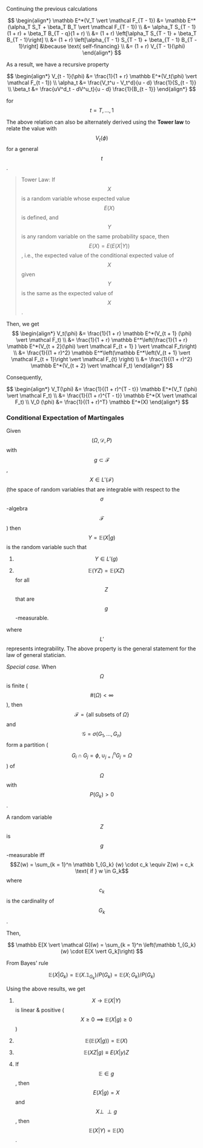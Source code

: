 Continuing the previous calculations

$$
\begin{align*}
\mathbb E^*(V_T \vert \mathcal F_{T - 1}) &= \mathbb E^*(\alpha_T S_T + \beta_T B_T \vert \mathcal F_{T - 1}) \\
&= \alpha_T S_{T - 1}(1 + r) + \beta_T B_{T - q}(1 + r) \\
&= (1 + r) \left[\alpha_T S_{T - 1} + \beta_T B_{T - 1}\right] \\
&= (1 + r) \left[\alpha_{T - 1} S_{T - 1} + \beta_{T - 1} B_{T - 1}\right] &\because \text{ self-financing} \\
&= (1 + r) V_{T - 1}(\phi)
\end{align*}
$$

As a result, we have a recursive property

$$
\begin{align*}
V_{t - 1}(\phi) &= \frac{1}{1 + r} \mathbb E^*(V_t(\phi) \vert \mathcal F_{t - 1}) \\
\alpha_t &= \frac{V_t^u - V_t^d}{u - d} \frac{1}{S_{t - 1}} \\
\beta_t &= \frac{uV^d_t - dV^u_t}{u - d} \frac{1}{B_{t - 1}} 
\end{align*}
$$

for $$t = T, \dots, 1$$

The above relation can also be alternately derived using the **Tower law** to relate the value with $$V_t(\phi)$$ for a general $$t$$.

> Tower Law: If  $$X$$ is a random variable whose expected value  $$E ⁡( X )$$ is defined, and  $$Y$$ is any random variable on the same probability space, then $$E(X) = E (E (X \vert Y ) )$$, i.e., the expected value of the conditional expected value of $$X$$ given $$Y$$ is the same as the expected value of  $$X$$.

Then, we get
$$
\begin{align*}
V_t(\phi) &= \frac{1}{1 + r} \mathbb E^*(V_{t + 1} (\phi) \vert \mathcal F_t) \\
&= \frac{1}{1 + r} \mathbb E^*\left(\frac{1}{1 + r} \mathbb E^*(V_{t + 2}(\phi) \vert \mathcal F_{t + 1} ) \vert \mathcal F_t\right) \\
&= \frac{1}{(1 + r)^2} \mathbb  E^*\left(\mathbb E^*\left(V_{t + 1} \vert \mathcal F_{t + 1}\right \vert \mathcal F_{t} \right) \\
&= \frac{1}{(1 + r)^2} \mathbb E^*(V_{t + 2} \vert \mathcal F_t)
\end{align*}
$$

Consequently,

$$
\begin{align*}
V_T(\phi) &= \frac{1}{(1 + r)^{T - t}} \mathbb E^*(V_T (\phi) \vert \mathcal F_t) \\
&= \frac{1}{(1 + r)^{T - t}} \mathbb E^*(X \vert \mathcal F_t) \\
V_0 (\phi) &= \frac{1}{(1 + r)^T} \mathbb E^*(X)
\end{align*}
$$

### Conditional Expectation of Martingales

Given $$(\Omega, \mathcal D, P)$$ with $$g \subset \mathcal F$$, $$X \in L'(\mathcal F)$$ (the space of random variables that are integrable with respect to the $$\sigma$$-algebra $$\mathcal F$$) then $$Y = \mathbb E(X \vert g)$$ is the random variable such that 

1. $$Y \in L'(g)$$

2. $$\mathbb E(YZ) = \mathbb E(XZ)$$ for all $$Z$$ that are $$g$$-measurable.

where $$L'$$ represents integrability. The above property is the general statement for the law of general statician.

*Special case.* When $$\Omega$$ is finite ($$\#(\Omega) < \infty$$), then $$\mathcal F = \{ \text{all subsets of } \Omega\}$$ and $$\mathcal G = \sigma(G_1, \dots, G_n)$$ form a partition ($$G_i \cap G_j = \phi, \cup_{j = i}^n G_j = \Omega$$) of $$\Omega$$ with $$P(G_k) > 0$$.  

A random variable $$Z$$ is $$g$$-measurable iff $$Z(w) = \sum_{k = 1}^n \mathbb 1_{G_k} (w) \cdot c_k \equiv Z(w) = c_k \text{ if } w \in G_k$$ where $$c_k$$ is the cardinality of $$G_k$$. 

Then,

$$
\mathbb E[X \vert \mathcal G](w) = \sum_{k = 1}^n \left(\mathbb 1_{G_k}(w) \cdot E[X \vert G_k]\right)
$$

From Bayes' rule

$$
\mathbb E(X \vert G_k) = \mathbb E(X . \mathbb 1_{G_k}) /P(G_k) = \mathbb E(X; G_k)/P(G_k)
$$

Using the above results, we get

1.  $$X \to \mathbb E(X \vert Y)$$ is linear & positive ($$ X \geq 0 \implies \mathbb E(X \vert g) \geq 0$$)

2.  $$\mathbb E(\mathbb E (X \vert g)) = \mathbb E(X)$$

3.  $$\mathbb E(XZ \vert g) \equiv E(X \vert y) Z$$

4. If $$\mathbb E \in g$$, then $$E(X \vert g) = X$$ and $$X \perp\!\!\!\perp g$$, then $$\mathbb E(X \vert Y) = \mathbb E(X)$$. 
